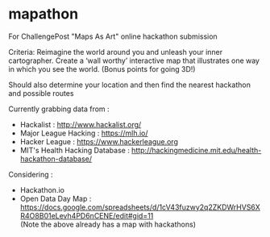 # mapathon
For ChallengePost "Maps As Art" online hackathon submission


Criteria: Reimagine the world around you and unleash your inner cartographer. Create a ‘wall worthy’ interactive map that illustrates one way in which you see the world. (Bonus points for going 3D!)


Should also determine your location and then find the nearest hackathon and possible routes


Currently grabbing data from :

  - Hackalist : http://www.hackalist.org/
  - Major League Hacking : https://mlh.io/
  - Hacker League : https://www.hackerleague.org
  - MIT's Health Hacking Database : http://hackingmedicine.mit.edu/health-hackathon-database/

Considering :

  - Hackathon.io
  - Open Data Day Map : https://docs.google.com/spreadsheets/d/1cV43fuzwy2q2ZKDWrHVS6XR4O8B01eLevh4PD6nCENE/edit#gid=11
  <br>  (Note the above already has a map with hackathons)
